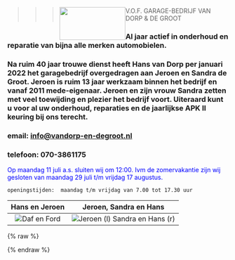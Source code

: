 >>> <img style="float:left;" src="./images/rdw-erkend.jpg" width="150" height="75"> V.O.F. GARAGE-BEDRIJF VAN DORP & DE GROOT


### Al <span id="leeftijd"></span> jaar actief in onderhoud en reparatie van bijna alle merken automobielen.

### Na ruim 40 jaar trouwe dienst heeft Hans van Dorp per januari 2022 het garagebedrijf overgedragen aan Jeroen en Sandra de Groot. Jeroen is ruim 13 jaar werkzaam binnen het bedrijf en vanaf 2011 mede-eigenaar. Jeroen en zijn vrouw Sandra zetten met veel toewijding en plezier het bedrijf voort. Uiteraard kunt u voor al uw onderhoud, reparaties en de jaarlijkse APK II keuring bij ons terecht. 
### email: info@vandorp-en-degroot.nl
### telefoon: 070-3861175

<span style="color:blue;">
Op maandag 11 juli a.s. sluiten wij om 12:00.
Ivm de zomervakantie zijn wij gesloten van maandag 29 juli t/m vrijdag 17 augustus.
</br>
</span>
<p></p>

```
openingstijden:  maandag t/m vrijdag van 7.00 tot 17.30 uur                 
```
Hans en Jeroen                     | Jeroen, Sandra en Hans
:-------------------------:|:-------------------------:
![](./images/dafenford.jpg "Daf en Ford")  |  ![](./images/JeroenHansSandra.jpg "Jeroen (l) Sandra en Hans (r)")



{% raw %}
<script>
  document.getElementById('leeftijd').innerHTML = (new Date()).getFullYear() - 1964;
</script>
{% endraw %}
